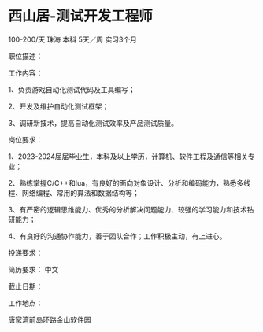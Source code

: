 # 西山居-测试开发工程师

100-200/天 珠海 本科 5天／周 实习3个月

职位描述：

工作内容：

1、负责游戏自动化测试代码及工具编写；

2、开发及维护自动化测试框架；

3、调研新技术，提高自动化测试效率及产品测试质量。

岗位要求：

1、2023-2024届届毕业生，本科及以上学历，计算机、软件工程及通信等相关专业；

2、熟练掌握C/C++和lua，有良好的面向对象设计、分析和编码能力，熟悉多线程、网络编程、常用的算法和数据结构等；

3、有严密的逻辑思维能力、优秀的分析解决问题能力、较强的学习能力和技术钻研能力；

4、有良好的沟通协作能力，善于团队合作；工作积极主动，有上进心。

投递要求：

简历要求： 中文

截止日期：

工作地点：

唐家湾前岛环路金山软件园